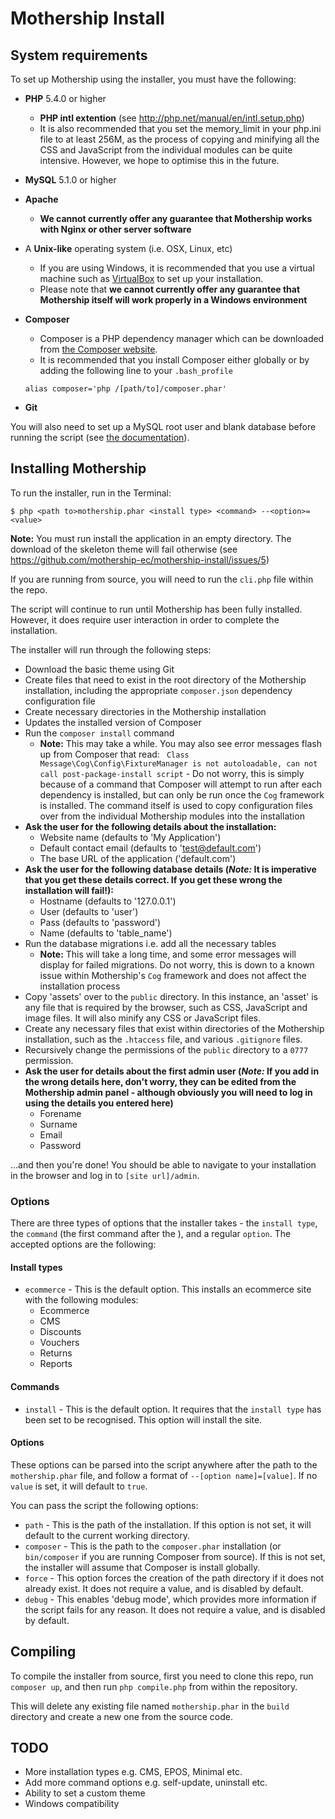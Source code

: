 # Mothership Install

## System requirements

To set up Mothership using the installer, you must have the following:

+ **PHP** 5.4.0 or higher
	+ **PHP intl extention** (see <a href="http://php.net/manual/en/intl.setup.php">http://php.net/manual/en/intl.setup.php</a>)
	+ It is also recommended that you set the memory_limit in your php.ini file to at least 256M, as the process of copying and minifying all the CSS and JavaScript from the individual modules can be quite intensive. However, we hope to optimise this in the future.
+ **MySQL** 5.1.0 or higher
+ **Apache**
	+ **We cannot currently offer any guarantee that Mothership works with Nginx or other server software**
+ A **Unix-like** operating system (i.e. OSX, Linux, etc)
	+ If you are using Windows, it is recommended that you use a virtual machine such as
	 <a href="https://www.virtualbox.org/">VirtualBox</a> to set up your installation.
	+ Please note that **we cannot currently offer any guarantee that Mothership itself will work properly in a Windows environment**
+ **Composer**
	+ Composer is a PHP dependency manager which can be downloaded from <a href="https://getcomposer.org/download/">the Composer website</a>.
	+ It is recommended that you install Composer either globally or by adding the following line to your `.bash_profile`

	```
	alias composer='php /[path/to]/composer.phar'

	```
+ **Git**

You will also need to set up a MySQL root user and blank database before running the script (see <a href="http://dev.mysql.com/doc/refman/5.0/en/creating-database.html">the documentation</a>).


## Installing Mothership
To run the installer, run in the Terminal:

```
$ php <path to>mothership.phar <install type> <command> --<option>=<value>
```

**Note:** You must run install the application in an empty directory. The download of the skeleton theme will fail otherwise (see https://github.com/mothership-ec/mothership-install/issues/5)

If you are running from source, you will need to run the `cli.php` file within the repo.

The script will continue to run until Mothership has been fully installed. However, it does require user interaction in order to complete the installation.

The installer will run through the following steps:

+ Download the basic theme using Git
+ Create files that need to exist in the root directory of the Mothership installation, including the appropriate `composer.json` dependency configuration file
+ Create necessary directories in the Mothership installation
+ Updates the installed version of Composer
+ Run the `composer install` command
	+ **Note:** This may take a while. You may also see error messages flash up from Composer that read: `
Class Message\Cog\Config\FixtureManager is not autoloadable, can not call post-package-install script` - Do not worry, this is simply because of a command that Composer will attempt to run after each dependency is installed, but can only be run once the `Cog` framework is installed. The command itself is used to copy configuration files over from the individual Mothership modules into the installation
+ **Ask the user for the following details about the installation:**
	+ Website name (defaults to 'My Application')
	+ Default contact email (defaults to 'test@default.com')
	+ The base URL of the application ('default.com')
+ **Ask the user for the following database details (*Note:* It is imperative that you get these details correct. If you get these wrong the installation will fail!):**
	+ Hostname (defaults to '127.0.0.1')
	+ User (defaults to 'user')
	+ Pass (defaults to 'password')
	+ Name (defaults to 'table_name')
+ Run the database migrations i.e. add all the necessary tables
	+ **Note:** This will take a long time, and some error messages will display for failed migrations. Do not worry, this is down to a known issue within Mothership's `Cog` framework and does not affect the installation process
+ Copy 'assets' over to the `public` directory. In this instance, an 'asset' is any file that is required by the browser, such as CSS, JavaScript and image files. It will also minify any CSS or JavaScript files.
+ Create any necessary files that exist within directories of the Mothership installation, such as the `.htaccess` file, and various `.gitignore` files.
+ Recursively change the permissions of the `public` directory to a `0777` permission.
+ **Ask the user for details about the first admin user (*Note:* If you add in the wrong details here, don't worry, they can be edited from the Mothership admin panel - although obviously you will need to log in using the details you entered here)**
	+ Forename
	+ Surname
	+ Email
	+ Password

...and then you're done! You should be able to navigate to your installation in the browser and log in to `[site url]/admin`.


### Options

There are three types of options that the installer takes - the `install type`, the `command` (the first command after the ), and a regular `option`. The accepted options are the following:

#### Install types
+ `ecommerce` - This is the default option. This installs an ecommerce site with the following modules:
	+ Ecommerce
	+ CMS
	+ Discounts
	+ Vouchers
	+ Returns
	+ Reports

#### Commands
+ `install` - This is the default option. It requires that the `install type` has been set to be recognised. This option will install the site.

#### Options
These options can be parsed into the script anywhere after the path to the `mothership.phar` file, and follow a format of `--[option name]=[value]`. If no `value` is set, it will default to `true`.

You can pass the script the following options:

+ `path` - This is the path of the installation. If this option is not set, it will default to the current working directory.
+ `composer` - This is the path to the `composer.phar` installation (or `bin/composer` if you are running Composer from source). If this is not set, the installer will assume that Composer is install globally.
+ `force` - This option forces the creation of the path directory if it does not already exist. It does not require a value, and is disabled by default.
+ `debug` - This enables 'debug mode', which provides more information if the script fails for any reason. It does not require a value, and is disabled by default.

## Compiling

To compile the installer from source, first you need to clone this repo, run `composer up`, and then run `php compile.php` from within the repository.

This will delete any existing file named `mothership.phar` in the `build` directory and create a new one from the source code.

## TODO
+ More installation types e.g. CMS, EPOS, Minimal etc.
+ Add more command options e.g. self-update, uninstall etc.
+ Ability to set a custom theme
+ Windows compatibility

